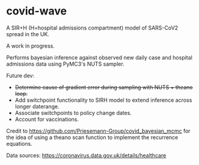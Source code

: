 # covid-wave
A SIR+H (H=hospital admissions compartment) model of SARS-CoV2 spread in the UK.

A work in progress.

Performs bayesian inference against observed new daily case and hospital admissions data using PyMC3's NUTS sampler.

Future dev:

- <strike>Determine cause of gradient error during sampling with NUTS + theano loop.</strike>
- Add switchpoint functionality to SIRH model to extend inference across longer daterange.
- Associate switchpoints to policy change dates.
- Account for vaccinations.

		
		



Credit to https://github.com/Priesemann-Group/covid_bayesian_mcmc for the idea of using a theano scan function to implement the recurrence equations.

Data sources: https://coronavirus.data.gov.uk/details/healthcare
